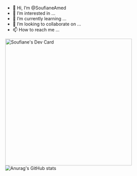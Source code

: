 - 👋 Hi, I’m @SoufianeAmed
- 👀 I’m interested in ...
- 🌱 I’m currently learning ...
- 💞️ I’m looking to collaborate on ...
- 📫 How to reach me ...

<!---
SoufianeAmed/SoufianeAmed is a ✨ special ✨ repository because its `README.md` (this file) appears on your GitHub profile.
You can click the Preview link to take a look at your changes.
--->
<a href="https://app.daily.dev/CyboRg_Ng"><img src="https://api.daily.dev/devcards/7cfe7c09f5994cf089dac0517a585a76.png?r=9tu" width="400" alt="Soufiane's Dev Card"/></a>
![Anurag's GitHub stats](https://github-readme-stats.vercel.app/api?username=SoufianeAmed&show_icons=true&theme=tokyonight)

